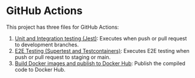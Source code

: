 # GitHub Actions

This project has three files for GitHub Actions:

1. [Unit and Integration testing (Jest)](../../.github/workflows/unit-testing.yml): Executes when push or pull request to development branches.
2. [E2E Testing (Supertest and Testcontainers)](../../.github/workflows/e2e-testing.yml): Executes E2E testing when push or pull request to staging or main.
3. [Build Docker images and publish to Docker Hub](../../.github/workflows/deploy.yml): Publish the compiled code to Docker Hub.